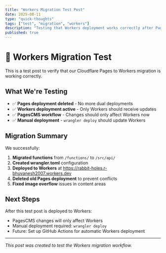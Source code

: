 ```yaml
---
title: "Workers Migration Test Post"
date: 2025-08-11
type: "quick-thoughts"
tags: ["test", "migration", "workers"]
description: "Testing that Workers deployment works correctly after Pages deletion"
published: true
---
```


# 🎉 Workers Migration Test

This is a test post to verify that our Cloudflare Pages to Workers migration is working correctly.

## What We're Testing

- ✅ **Pages deployment deleted** - No more dual deployments
- ✅ **Workers deployment active** - Only Workers should receive updates
- ✅ **PagesCMS workflow** - Changes should only affect Workers now
- ✅ **Manual deployment** - `wrangler deploy` should update Workers

## Migration Summary

We successfully:
1. **Migrated functions** from `/functions/` to `/src/api/`
2. **Created wrangler.toml** configuration
3. **Deployed to Workers** at https://rabbit-holes.r-bhuvanesh2007.workers.dev
4. **Deleted old Pages deployment** to prevent conflicts
5. **Fixed image overflow** issues in content areas

## Next Steps

After this test post is deployed to Workers:
- PagesCMS changes will only affect Workers
- Manual deployment required: `wrangler deploy`
- Future: Set up GitHub Actions for automatic Workers deployment

---

*This post was created to test the Workers migration workflow.*

